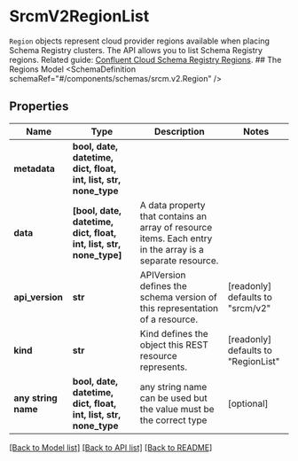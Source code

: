 # SrcmV2RegionList

`Region` objects represent cloud provider regions available when placing Schema Registry clusters. The API allows you to list Schema Registry regions.   Related guide: [Confluent Cloud Schema Registry Regions](https://docs.confluent.io/cloud/current/stream-governance/clusters-regions-api.html#schema-registry-regions).  ## The Regions Model <SchemaDefinition schemaRef=\"#/components/schemas/srcm.v2.Region\" />

## Properties
Name | Type | Description | Notes
------------ | ------------- | ------------- | -------------
**metadata** | **bool, date, datetime, dict, float, int, list, str, none_type** |  | 
**data** | **[bool, date, datetime, dict, float, int, list, str, none_type]** | A data property that contains an array of resource items. Each entry in the array is a separate resource. | 
**api_version** | **str** | APIVersion defines the schema version of this representation of a resource. | [readonly] defaults to "srcm/v2"
**kind** | **str** | Kind defines the object this REST resource represents. | [readonly] defaults to "RegionList"
**any string name** | **bool, date, datetime, dict, float, int, list, str, none_type** | any string name can be used but the value must be the correct type | [optional]

[[Back to Model list]](../README.md#documentation-for-models) [[Back to API list]](../README.md#documentation-for-api-endpoints) [[Back to README]](../README.md)


